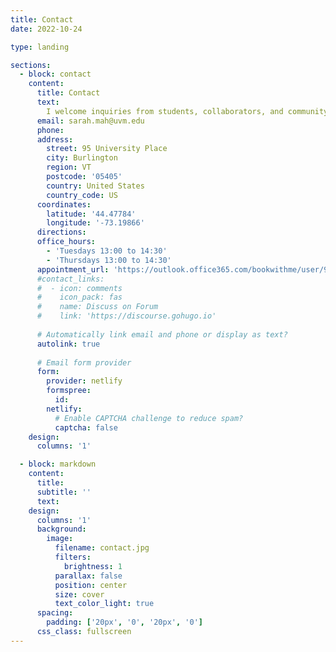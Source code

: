 ```yaml
---
title: Contact
date: 2022-10-24

type: landing

sections:
  - block: contact
    content:
      title: Contact
      text: 
        I welcome inquiries from students, collaborators, and community partners interested health, neighborhoods, and population research. You can reach me by filling out this form or by email.
      email: sarah.mah@uvm.edu
      phone: 
      address:
        street: 95 University Place
        city: Burlington
        region: VT
        postcode: '05405'
        country: United States
        country_code: US
      coordinates:
        latitude: '44.47784'
        longitude: '-73.19866'
      directions: 
      office_hours:
        - 'Tuesdays 13:00 to 14:30'
        - 'Thursdays 13:00 to 14:30'
      appointment_url: 'https://outlook.office365.com/bookwithme/user/940ecdba4b7742fc9d1ee9eaba111a05@uvm.edu?anonymous&ep=plink'
      #contact_links:
      #  - icon: comments
      #    icon_pack: fas
      #    name: Discuss on Forum
      #    link: 'https://discourse.gohugo.io'
    
      # Automatically link email and phone or display as text?
      autolink: true
    
      # Email form provider
      form:
        provider: netlify
        formspree:
          id:
        netlify:
          # Enable CAPTCHA challenge to reduce spam?
          captcha: false
    design:
      columns: '1'

  - block: markdown
    content:
      title:
      subtitle: ''
      text:
    design:
      columns: '1'
      background:
        image: 
          filename: contact.jpg
          filters:
            brightness: 1
          parallax: false
          position: center
          size: cover
          text_color_light: true
      spacing:
        padding: ['20px', '0', '20px', '0']
      css_class: fullscreen
---
```

